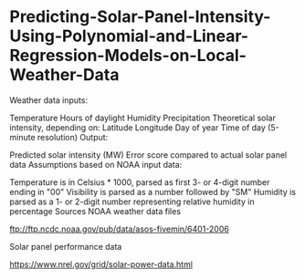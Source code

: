 # Predicting-Solar-Panel-Intensity-Using-Polynomial-and-Linear-Regression-Models-on-Local-Weather-Data

Weather data inputs:

Temperature
Hours of daylight
Humidity
Precipitation
Theoretical solar intensity, depending on:
Latitude
Longitude
Day of year
Time of day (5-minute resolution)
Output:

Predicted solar intensity (MW)
Error score compared to actual solar panel data
Assumptions based on NOAA input data:

Temperature is in Celsius * 1000, parsed as first 3- or 4-digit number ending in "00"
Visibility is parsed as a number followed by "SM"
Humidity is parsed as a 1- or 2-digit number representing relative humidity in percentage
Sources
NOAA weather data files

ftp://ftp.ncdc.noaa.gov/pub/data/asos-fivemin/6401-2006

Solar panel performance data

https://www.nrel.gov/grid/solar-power-data.html
